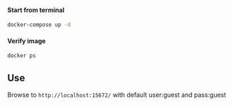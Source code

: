 #### Start from terminal

```bash
docker-compose up -d
```

#### Verify image

```bash
docker ps
```

## Use
Browse to  `http://localhost:15672/` with default user:guest and pass:guest

##
